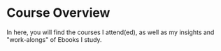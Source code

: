 # Course Overview
In here, you will find the courses I attend(ed), as well as my insights and "work-alongs" of Ebooks I study.
